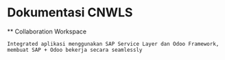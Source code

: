 # Dokumentasi CNWLS

** Collaboration Workspace 

    Integrated aplikasi menggunakan SAP Service Layer dan Odoo Framework, membuat SAP + Odoo bekerja secara seamlessly

